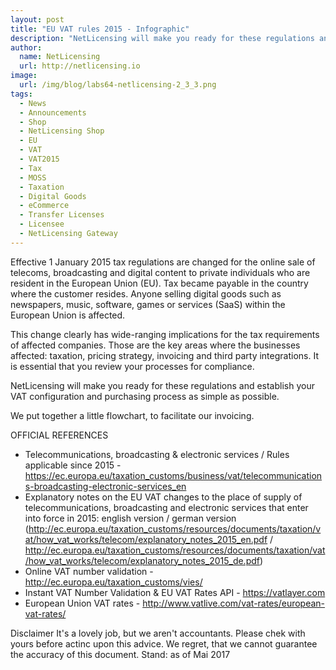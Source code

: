 ```yaml
---
layout: post
title: "EU VAT rules 2015 - Infographic"
description: "NetLicensing will make you ready for these regulations and establish your VAT configuration and purchasing process as simple as possible"
author:
  name: NetLicensing
  url: http://netlicensing.io
image:
  url: /img/blog/labs64-netlicensing-2_3_3.png
tags:
  - News
  - Announcements
  - Shop
  - NetLicensing Shop
  - EU
  - VAT
  - VAT2015
  - Tax
  - MOSS
  - Taxation
  - Digital Goods
  - eCommerce
  - Transfer Licenses
  - Licensee
  - NetLicensing Gateway
---
```

Effective 1 January 2015 tax regulations are changed for the online sale of telecoms, broadcasting and digital content to private individuals who are resident in the European Union (EU).
Tax became payable in the country where the customer resides. Anyone selling digital goods such as newspapers, music, software, games or services (SaaS) within the European Union is affected.

This change clearly has wide-ranging implications for the tax requirements of affected companies. Those are the key areas where the businesses affected: taxation, pricing strategy, invoicing and third party integrations.
It is essential that you review your processes for compliance.

NetLicensing will make you ready for these regulations and establish your VAT configuration and purchasing process as simple as possible.

We put together a little flowchart, to facilitate our invoicing. 

OFFICIAL REFERENCES
- Telecommunications, broadcasting & electronic services / Rules applicable since 2015 - https://ec.europa.eu/taxation_customs/business/vat/telecommunications-broadcasting-electronic-services_en
- Explanatory notes on the EU VAT changes to the place of supply of telecommunications, broadcasting and electronic services that enter into force in 2015: english version / german version (http://ec.europa.eu/taxation_customs/resources/documents/taxation/vat/how_vat_works/telecom/explanatory_notes_2015_en.pdf / http://ec.europa.eu/taxation_customs/resources/documents/taxation/vat/how_vat_works/telecom/explanatory_notes_2015_de.pdf)
- Online VAT number validation - http://ec.europa.eu/taxation_customs/vies/
- Instant VAT Number Validation & EU VAT Rates API - https://vatlayer.com
- European Union VAT rates - http://www.vatlive.com/vat-rates/european-vat-rates/

Disclaimer
It's a lovely job, but we aren't accountants. Please chek with yours before actinc upon this advice. We regret, that we cannot guarantee the accuracy of this document.
Stand: as of Mai 2017
